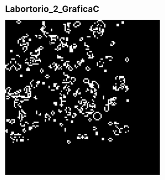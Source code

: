 # Labortorio_2_GraficaC


![](https://github.com/ManuelR11/Labortorio_2_GraficaC/blob/38adcd8d544cdf5db57e3f18bbde31de5bec93f2/The%20Game%20of%20Life%202023-08-18%2018-05-36.gif)

